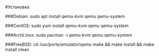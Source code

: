#Установка

###Debian:
sudo apt install qemu-kvm qemu qemu-system

###CentOS:
sudo yum install qemu-kvm qemu qemu-system

###ArchLinux:
sudo pacman -i qemu-kvm qemu qemu-system

###FreeBSD:
cd /usr/ports/emulator/qemu
make && make install && make install clean
